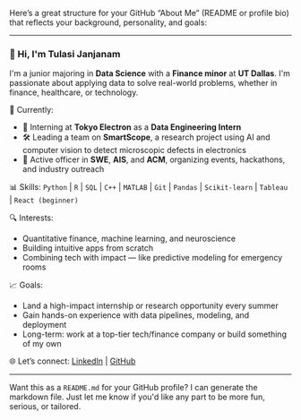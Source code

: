 Here’s a great structure for your GitHub “About Me” (README or profile bio) that reflects your background, personality, and goals:

---

### 👋 Hi, I'm Tulasi Janjanam

I'm a junior majoring in **Data Science** with a **Finance minor** at **UT Dallas**. I'm passionate about applying data to solve real-world problems, whether in finance, healthcare, or technology.

🚀 Currently:

* 🧠 Interning at **Tokyo Electron** as a **Data Engineering Intern**
* 🛠️ Leading a team on **SmartScope**, a research project using AI and computer vision to detect microscopic defects in electronics
* 🤝 Active officer in **SWE**, **AIS**, and **ACM**, organizing events, hackathons, and industry outreach

📊 Skills:
`Python` | `R` | `SQL` | `C++` | `MATLAB` | `Git` | `Pandas` | `Scikit-learn` | `Tableau` | `React (beginner)`

🔍 Interests:

* Quantitative finance, machine learning, and neuroscience
* Building intuitive apps from scratch
* Combining tech with impact — like predictive modeling for emergency rooms

📈 Goals:

* Land a high-impact internship or research opportunity every summer
* Gain hands-on experience with data pipelines, modeling, and deployment
* Long-term: work at a top-tier tech/finance company or build something of my own

🌐 Let’s connect:
[LinkedIn](https://www.linkedin.com/in/tulasi-janjanam123/) | [GitHub](https://github.com/tulasijh)

---

Want this as a `README.md` for your GitHub profile? I can generate the markdown file. Just let me know if you'd like any part to be more fun, serious, or tailored.
